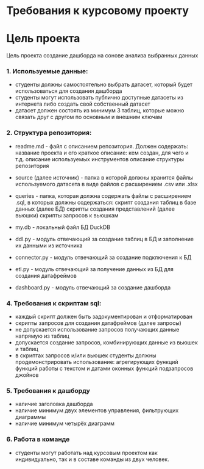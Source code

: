# Требования к курсовому проекту
# Цель проекта
Цель проекта создание дашборда на сонове анализа  выбранных данных

### 1. Используемые данные:
* студенты должны самостоятельно выбрать датасет, который будет использоваться для создания дашборда
* студенты могут использовать публично доступные датасеты из интернета либо создать свой собственный датасет
* датасет должен состоять из минимум 3 таблиц, которые можно связать друг с другом по основным и внешним ключам

### 2. Структура репозитория:
* readme.md - файл с описанием репозитория. Должен содержать:
название проекта и его краткое описание: кем создан, для чего и т.д.
описание используемых инструментов
описание структуры репозитория

* source (далее источник) - папка в которой должны хранится файлы используемого датасета в виде файлов с расширением .csv или .xlsx
* queries - папка, которая должна содержать файлы с расширением .sql, в которых должны содержаться:
скрипт создания таблиц в базе данных (далее БД)
скрипты создания представлений (далее вьюшки)
скрипты запросов к вьюшкам
* my.db - локальный файл БД DuckDB
* ddl.py - модуль отвечающий за создание таблиц в БД и заполнение их данными из источника
* connector.py - модуль отвечающий за создание подключения к БД
* etl.py - модуль отвечающий за получение данных из БД для создания датафреймов
* dashboard.py - модуль отвечающий за создание дашборда

### 4. Требования к скриптам sql:
* каждый скрипт должен быть задокументирован и отформатирован
* скрипты запросов для создания датафреймов (далее запросы)
* не допускается использование запросов получающих данные напрямую из таблиц
* допускается создание запросов, комбинирующих данные из вьюшек и таблиц
* в скриптах запросов и/или вьюшек студенты должны продемонстрировать использование:
агрегирующих функций
функций работы с текстом и датами
оконных функций
подзапросов
джойнов

### 5. Требования к дашборду
* наличие заголовка дашборда
* наличие минимум двух элементов управления, фильтрующих диаграммы
* наличие минимум четырёх диаграмм

### 6. Работа в команде
* студенты могут работать над курсовым проектом как индивидуально, так и в составе команды из двух человек.

